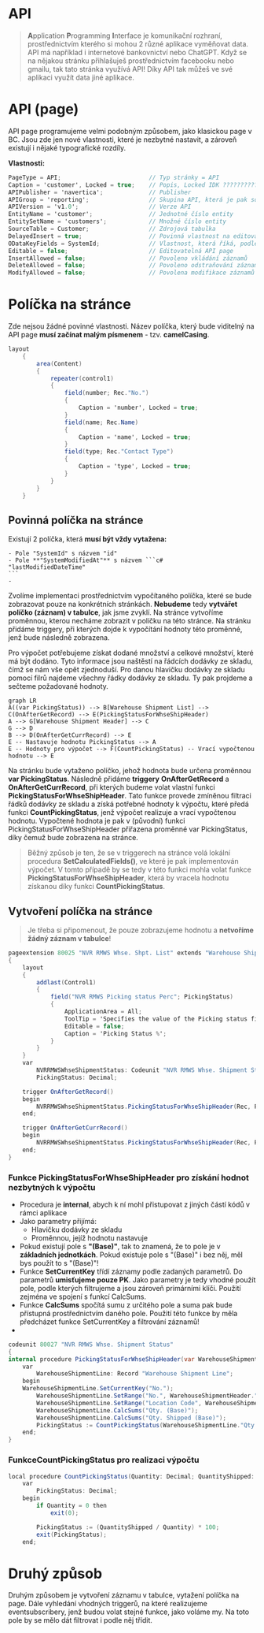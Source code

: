 # API

> **A**pplication **P**rogramming **I**nterface je komunikační rozhraní, prostřednictvím kterého si mohou 2 různé aplikace vyměňovat data. API má například i internetové bankovnictví nebo ChatGPT. Když se na nějakou stránku přihlašuješ prostřednictvím facebooku nebo gmailu, tak tato stránka využívá API! Díky API tak můžeš ve své aplikaci využít data jiné aplikace. 


# API (page)

API page programujeme velmi podobným způsobem, jako klasickou page v BC. Jsou zde jen nové vlastnosti, které je nezbytné nastavit, a zároveň existují i nějaké typografické rozdíly.

__**Vlastnosti:**__
``` csharp
PageType = API;					        // Typ stránky = API
Caption = 'customer', Locked = true;	// Popis, Locked IDK ???????????????????????????????????????????????????????????????????
APIPublisher = 'navertica';			    // Publisher	
APIGroup = 'reporting';				    // Skupina API, která je pak součástí URL dotazu. Používá se pro nějaké logické dělení
APIVersion = 'v1.0';				    // Verze API
EntityName = 'customer';			    // Jednotné číslo entity
EntitySetName = 'customers';			// Množné číslo entity
SourceTable = Customer;				    // Zdrojová tabulka
DelayedInsert = true;				    // Povinná vlastnost na editovatelné API stránce (Editable = true). Funguje tak, že se nejprve zadají hodnoty všech polí a poté se záznam vloží najednou.
ODataKeyFields = SystemId;			    // Vlastnost, která říká, podle čeho bude jednoznačně identifikovatelný daný záznam. V případě API je doporučeno používat SystemId, neboť bude pro daný záznam vždy stejný. SystemId je nějaké ID generované BC.
Editable = false;				        // Editovatelná API page
InsertAllowed = false;				    // Povoleno vkládání záznamů
DeleteAllowed = false;				    // Povoleno odstraňování záznamů
ModifyAllowed = false;				    // Povolena modifikace záznamů
```

# Políčka na stránce

Zde nejsou žádné povinné vlastnosti. Název políčka, který bude viditelný na API page **musí začínat malým písmenem** - tzv. __**camelCasing**__.

``` csharp
layout
    {
        area(Content)
        {
            repeater(control1)
            {
                field(number; Rec."No.")
                {
                    Caption = 'number', Locked = true;
                }
                field(name; Rec.Name)
                {
                    Caption = 'name', Locked = true;
                }
                field(type; Rec."Contact Type")
                {
                    Caption = 'type', Locked = true;
                }
            }
        }
    }
```

## Povinná políčka na stránce
Existují 2 políčka, která **musí být vždy vytažena:**

    - Pole "SystemId" s názvem "id"
    - Pole **"SystemModifiedAt"** s názvem ```c#
    "lastModifiedDateTime"
    ``` 
    -

Zvolíme implementaci prostřednictvím vypočítaného políčka, které se bude zobrazovat pouze na konkrétních stránkách. **Nebudeme** tedy **vytvářet políčko (záznam) v tabulce**, jak jsme zvyklí. Na stránce vytvoříme proměnnou, kterou necháme zobrazit v políčku na této stránce. Na stránku přidáme triggery, při kterých dojde k vypočítání hodnoty této proměnné, jenž bude následně zobrazena.

Pro výpočet potřebujeme získat dodané množství a celkové množství, které má být dodáno. Tyto informace jsou naštěstí na řádcích dodávky ze skladu, čímž se nám vše opět zjednoduší. Pro danou hlavičku dodávky ze skladu pomocí filrů najdeme všechny řádky dodávky ze skladu. Ty pak projdeme a sečteme požadované hodnoty. 


```mermaid
graph LR
A((var PickingStatus)) --> B[Warehouse Shipment List] --> C(OnAfterGetRecord) --> E(PickingStatusForWhseShipHeader)
A --> G[Warehouse Shipment Header] --> C
G --> D
B --> D(OnAfterGetCurrRecord) --> E
E -- Nastavuje hodnotu PickingStatus --> A
E -- Hodnoty pro výpočet --> F(CountPickingStatus) -- Vrací vypočtenou hodnotu --> E
```

Na stránku bude vytaženo políčko, jehož hodnota bude určena proměnnou **var PickingStatus**. Následně přidáme **triggery** **OnAfterGetRecord** a **OnAfterGetCurrRecord**, při kterých budeme volat vlastní funkci **PickingStatusForWhseShipHeader**. Tato funkce provede zmíněnou filtraci řádků dodávky ze skladu a získá potřebné hodnoty k výpočtu, které předá funkci **CountPickingStatus**, jenž výpočet realizuje a vrací vypočtenou hodnotu. Vypočtené hodnota je pak v (původní) funkci PickingStatusForWhseShipHeader přiřazena proměnné var PickingStatus, díky čemuž bude zobrazena na stránce.

> Běžný způsob je ten, že se v triggerech na stránce volá lokální procedura **SetCalculatedFields()**, ve které je pak implementován výpočet. V tomto případě by se tedy v této funkci mohla volat funkce **PickingStatusForWhseShipHeader**, která by vracela hodnotu získanou díky funkci **CountPickingStatus**.

## Vytvoření políčka na stránce
> Je třeba si připomenout, že pouze zobrazujeme hodnotu a **netvoříme žádný záznam v tabulce**!
``` csharp
pageextension 80025 "NVR RMWS Whse. Shpt. List" extends "Warehouse Shipment List"
{
    layout
    {
        addlast(Control1)
        {
            field("NVR RMWS Picking status Perc"; PickingStatus)
            {
                ApplicationArea = All;
                ToolTip = 'Specifies the value of the Picking status field.';
                Editable = false;
                Caption = 'Picking Status %';
            }
        }
    }
    var
        NVRRMWSWhseShipmentStatus: Codeunit "NVR RMWS Whse. Shipment Status";
        PickingStatus: Decimal;

    trigger OnAfterGetRecord()
    begin
        NVRRMWSWhseShipmentStatus.PickingStatusForWhseShipHeader(Rec, PickingStatus);
    end;

    trigger OnAfterGetCurrRecord()
    begin
        NVRRMWSWhseShipmentStatus.PickingStatusForWhseShipHeader(Rec, PickingStatus);
    end;
}
```


### Funkce PickingStatusForWhseShipHeader pro získání hodnot nezbytných k výpočtu

- Procedura je **internal**, abych k ní mohl přistupovat z jiných částí kódů v rámci aplikace
- Jako parametry přijímá:
 	- Hlavičku dodávky ze skladu
 	- Proměnnou, jejíž hodnotu nastavuje
- Pokud existují pole s **"(Base)"**, tak to znamená, že to pole je v **základních jednotkách**. Pokud existuje pole s "(Base)" i bez něj, měl bys použít to s "(Base)"!
- Funkce **SetCurrentKey** třídí záznamy podle zadaných parametrů. Do parametrů **umisťujeme pouze PK**. Jako parametry je tedy vhodné použít pole, podle kterých filtrujeme a jsou zároveň primárními klíči. Použití zejména ve spojení s funkcí CalcSums.
- Funkce **CalcSums** spočítá sumu z určitého pole a suma pak bude přístupná prostřednictvím daného pole. Použití této funkce by měla předcházet funkce SetCurrentKey a filtrování záznamů!
- 
``` csharp
codeunit 80027 "NVR RMWS Whse. Shipment Status"
{
internal procedure PickingStatusForWhseShipHeader(var WarehouseShipmentHeader: Record "Warehouse Shipment Header"; var PickingStatus: Decimal)
    var
        WarehouseShipmentLine: Record "Warehouse Shipment Line";
    begin
	WarehouseShipmentLine.SetCurrentKey("No.");
        WarehouseShipmentLine.SetRange("No.", WarehouseShipmentHeader."No.");
        WarehouseShipmentLine.SetRange("Location Code", WarehouseShipmentHeader."Location Code");
        WarehouseShipmentLine.CalcSums("Qty. (Base)");
        WarehouseShipmentLine.CalcSums("Qty. Shipped (Base)");
        PickingStatus := CountPickingStatus(WarehouseShipmentLine."Qty. (Base)", WarehouseShipmentLine."Qty. Shipped (Base)");
    end;
}
```

### FunkceCountPickingStatus pro realizaci výpočtu

``` csharp
local procedure CountPickingStatus(Quantity: Decimal; QuantityShipped: Decimal): Decimal
    var
        PickingStatus: Decimal;
    begin
        if Quantity = 0 then
            exit(0);

        PickingStatus := (QuantityShipped / Quantity) * 100;
        exit(PickingStatus);
    end;
```

# Druhý způsob
Druhým způsobem je vytvoření záznamu v tabulce, vytažení políčka na page. Dále vyhledání vhodných triggerů, na které realizujeme eventsubscribery, jenž budou volat stejné funkce, jako voláme my. Na toto pole by se mělo dát filtrovat i podle něj třídit.
